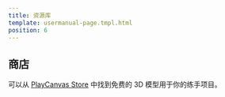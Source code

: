 ```yaml
---
title: 资源库
template: usermanual-page.tmpl.html
position: 6
---
```


## 商店

可以从 [PlayCanvas Store][1] 中找到免费的 3D 模型用于你的练手项目。

[1]: https://store.playcanvas.com/

